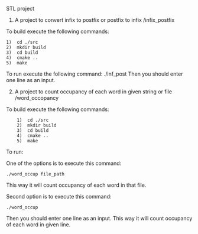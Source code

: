 STL project



1) A project to convert infix to postfix or postfix to infix
	/infix_postfix

To build execute the following commands:

	1)  cd ./src
	2)  mkdir build
	3)  cd build
	4)  cmake ..
	5)  make

To run execute the following command:
	./inf_post
Then you should enter one line as an input.



2) A project to count occupancy of each word in given string or file
	/word_occopancy

To build execute the following commands:

        1)  cd ./src
        2)  mkdir build
        3)  cd build
        4)  cmake ..
        5)  make



To run:

One of the options is to execute this command:

	./word_occup file_path

This way it will count occupancy of each word in that file.


Second option is to execute this command:

	./word_occup

Then you should enter one line as an input.
This way it will count occupancy of each word in given line.
